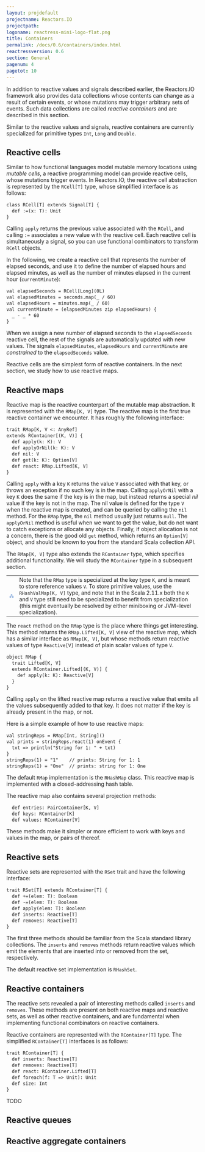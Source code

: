 ```yaml
---
layout: projdefault
projectname: Reactors.IO
projectpath: 
logoname: reactress-mini-logo-flat.png
title: Containers
permalink: /docs/0.6/containers/index.html
reactressversion: 0.6
section: General
pagenum: 4
pagetot: 10
---
```



In addition to reactive values and signals described earlier,
the Reactors.IO framework also provides data collections
whose contents can change as a result of certain events,
or whose mutations may trigger arbitrary sets of events.
Such data collections are called *reactive containers*
and are described in this section.

Similar to the reactive values and signals,
reactive containers are currently specialized
for primitive types `Int`, `Long` and `Double`.


## Reactive cells

Similar to how functional languages model mutable memory locations using *mutable cells*,
a reactive programming model can provide reactive cells,
whose mutations trigger events.
In Reactors.IO,
the reactive cell abstraction is represented by the `RCell[T]` type,
whose simplified interface is as follows:

    class RCell[T] extends Signal[T] {
      def :=(x: T): Unit
    }

Calling `apply` returns the previous value associated with the `RCell`,
and calling `:=` associates a new value with the reactive cell.
Each reactive cell is simultaneously a signal,
so you can use functional combinators to transform `RCell` objects.

In the following, we create a reactive cell that represents the number of elapsed seconds,
and use it to define the number of elapsed hours and elapsed minutes,
as well as the number of minutes elapsed in the current hour (`currentMinute`):

    val elapsedSeconds = RCell[Long](0L)
    val elapsedMinutes = seconds.map(_ / 60)
    val elapsedHours = minutes.map(_ / 60)
    val currentMinute = (elapsedMinutes zip elapsedHours) {
      _ - _ * 60
    }

When we assign a new number of elapsed seconds to the `elapsedSeconds` reactive cell,
the rest of the signals are automatically updated with new values.
The signals `elapsedMinutes`, `elapsedHours` and `currentMinute`
are *constrained* to the `elapsedSeconds` value.

Reactive cells are the simplest form of reactive containers.
In the next section,
we study how to use reactive maps.


## Reactive maps

Reactive map is the reactive counterpart of the mutable map abstraction.
It is represented with the `RMap[K, V]` type.
The reactive map is the first true reactive container we encounter.
It has roughly the following interface:

    trait RMap[K, V <: AnyRef]
    extends RContainer[(K, V)] {
      def apply(k: K): V
      def applyOrNil(k: K): V
      def nil: V
      def get(k: K): Option[V]
      def react: RMap.Lifted[K, V]
    }

Calling `apply` with a key `K` returns the value `V` associated with that key,
or throws an exception if no such key is in the map.
Calling `applyOrNil` with a key `K` does the same if the key is in the map,
but instead returns a special *nil* value if the key is not in the map.
The nil value is defined for the type `V` when the reactive map is created,
and can be queried by calling the `nil` method.
For the `RMap` type, the `nil` method usually just returns `null`.
The `applyOrNil` method is useful when we want to get the value,
but do not want to catch exceptions or allocate any objects.
Finally, if object allocation is not a concern,
there is the good old `get` method, which returns an `Option[V]` object,
and should be known to you from the standard Scala collection API.

The `RMap[K, V]` type also extends the `RContainer` type,
which specifies additional functionality.
We will study the `RContainer` type in a subsequent section.

<table class="docs-tip">
<td><img src="/resources/images/reactress-warning.png"/></td>
<td>
Note that the <code>RMap</code> type is specialized at the key type <code>K</code>,
and is meant to store reference values <code>V</code>.
To store primitive values, use the <code>RHashValMap[K, V]</code> type,
and note that in the Scala 2.11.x both the <code>K</code> and <code>V</code> type
still need to be specialized to benefit from specialization
(this might eventually be resolved by either miniboxing
or JVM-level specialization).
</td>
</table>

The `react` method on the `RMap` type is the place where things get interesting.
This method returns the `RMap.Lifted[K, V]` view of the reactive map,
which has a similar interface as `RMap[K, V]`,
but whose methods return reactive values of type `Reactive[V]`
instead of plain scalar values of type `V`.

    object RMap {
      trait Lifted[K, V]
      extends RContainer.Lifted[(K, V)] {
        def apply(k: K): Reactive[V]
      }
    }

Calling `apply` on the lifted reactive map returns
a reactive value that emits all the values subsequently added to that key.
It does not matter if the key is already present in the map, or not.

Here is a simple example of how to use reactive maps:

    val stringReps = RMap[Int, String]()
    val prints = stringReps.react(1) onEvent {
      txt => println("String for 1: " + txt)
    }
    stringReps(1) = "1"    // prints: String for 1: 1
    stringReps(1) = "One"  // prints: string for 1: One

The default `RMap` implementation is the `RHashMap` class.
This reactive map is implemented with a closed-addressing hash table.

The reactive map also contains several projection methods:

      def entries: PairContainer[K, V]
      def keys: RContainer[K]
      def values: RContainer[V]

These methods make it simpler or more efficient
to work with keys and values in the map, or pairs of thereof.


## Reactive sets

Reactive sets are represented with the `RSet` trait and have the following interface:

    trait RSet[T] extends RContainer[T] {
      def +=(elem: T): Boolean
      def -=(elem: T): Boolean
      def apply(elem: T): Boolean
      def inserts: Reactive[T]
      def removes: Reactive[T]
    }

The first three methods should be familiar from the Scala standard library collections.
The `inserts` and `removes` methods return reactive values which emit the elements that
are inserted into or removed from the set, respectively.

The default reactive set implementation is `RHashSet`.


## Reactive containers

The reactive sets revealed a pair of interesting methods called `inserts` and `removes`.
These methods are present on both reactive maps and reactive sets,
as well as other reactive containers,
and are fundamental when implementing functional combinators on reactive containers. 

Reactive containers are represented with the `RContainer[T]` type.
The simplified `RContainer[T]` interfaces is as follows:

    trait RContainer[T] {
      def inserts: Reactive[T]
      def removes: Reactive[T]
      def react: RContainer.Lifted[T]
      def foreach(f: T => Unit): Unit
      def size: Int
    }

TODO


## Reactive queues


## Reactive aggregate containers



